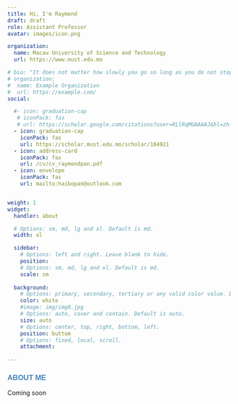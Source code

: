 ```yaml
---
title: Hi, I'm Raymond
draft: draft
role: Assistant Professor  
avatar: images/icon.png

organization:
  name: Macau University of Science and Technology
  url: https://www.must.edu.mo

# bio: "It does not matter how slowly you go so long as you do not stop." —Confucius
# organization:
#  name: Example Organization
#  url: https://example.com/
social:

  #- icon: graduation-cap
   # iconPack: fas
   # url: https://scholar.google.com/citations?user=KLlRqMUAAAAJ&hl=zh-CN
  - icon: graduation-cap
    iconPack: fas
    url: https://scholar.must.edu.mo/scholar/104921
  - icon: address-card
    iconPack: fas 
    url: /cv/cv_raymondpan.pdf
  - icon: envelope
    iconPack: fas
    url: mailto:haibopan@outlook.com


weight: 1
widget:
  handler: about

  # Options: sm, md, lg and xl. Default is md.
  width: xl

  sidebar:
    # Options: left and right. Leave blank to hide.
    position: 
    # Options: sm, md, lg and xl. Default is md.
    scale: sm
  
  background:
    # Options: primary, secondary, tertiary or any valid color value. Default is primary.
    color: white
    #image: img/img8.jpg
    # Options: auto, cover and contain. Default is auto.
    size: auto
    # Options: center, top, right, bottom, left.
    position: buttom
    # Options: fixed, local, scroll.
    attachment: 
  
---
```


<style>
.widget-title { font-weight: italic; margin-bottom: 1rem; }
</style>


### <font color = 'steelblue' face = "Arial"> ABOUT ME </font>

Coming soon



  


